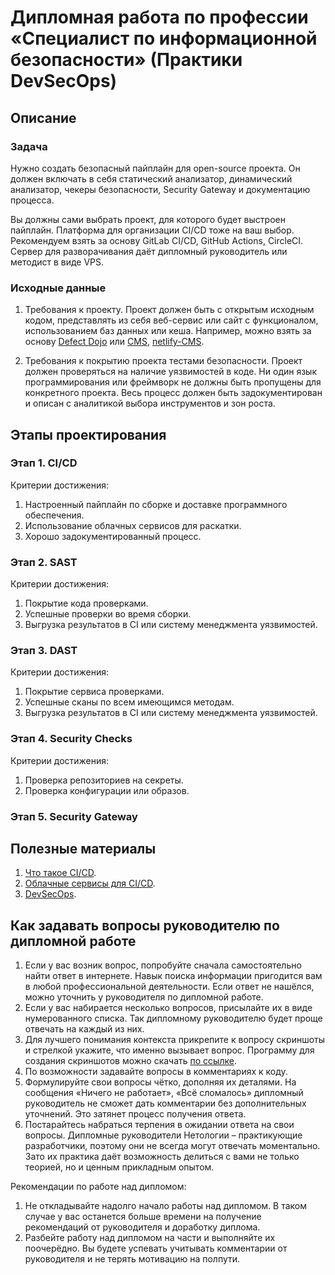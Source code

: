 # Дипломная работа по профессии «Специалист по информационной безопасности» (Практики DevSecOps)

## Описание

### Задача

Нужно создать безопасный пайплайн для open-source проекта. Он должен включать в себя статический анализатор, динамический анализатор, чекеры безопасности, Security Gateway и документацию процесса. 

Вы должны сами выбрать проект, для которого будет выстроен пайплайн. Платформа для организации CI/CD тоже на ваш выбор. Рекомендуем взять за основу GitLab CI/CD, GitHub Actions, CircleCI. Сервер для разворачивания даёт дипломный руководитель или методист в виде VPS.  

### Исходные данные
 
1. Требования к проекту.
Проект должен быть с открытым исходным кодом, представлять из себя веб-сервис или сайт с функционалом, использованием баз данных или кеша.
Например, можно взять за основу [Defect Dojo](https://github.com/DefectDojo/django-DefectDojo) или [CMS](https://github.com/BootstrapCMS/CMS), [netlify-CMS](https://github.com/netlify/netlify-cms).

2. Требования к покрытию проекта тестами безопасности.
Проект должен проверяться на наличие уязвимостей в коде. Ни один язык программирования или фреймворк не должны быть пропущены для конкретного проекта. Весь процесс должен быть задокументирован и описан с аналитикой выбора инструментов и зон роста.

## Этапы проектирования

### Этап 1. CI/CD

Критерии достижения:
1. Настроенный пайплайн по сборке и доставке программного обеспечения.
2. Использование облачных сервисов для раскатки. 
3. Хорошо задокументированный процесс. 

### Этап 2. SAST

Критерии достижения:
1. Покрытие кода проверками.
2. Успешные проверки во время сборки.
3. Выгрузка результатов в CI или систему менеджмента уязвимостей.

### Этап 3. DAST

Критерии достижения:
1. Покрытие сервиса проверками.
2. Успешные сканы по всем имеющимся методам.
3. Выгрузка результатов в CI или систему менеджмента уязвимостей.

### Этап 4. Security Checks

Критерии достижения:
1. Проверка репозиториев на секреты.
2. Проверка конфигурации или образов. 

### Этап 5. Security Gateway

## Полезные материалы
1. [Что такое CI/CD](https://selectel.ru/blog/what-is-ci-cd/).
2. [Облачные сервисы для CI/CD](https://habr.com/ru/company/southbridge/blog/329262/).
3. [DevSecOps](https://www.perforce.com/blog/kw/devsecops-pipeline-overview).

## Как задавать вопросы руководителю по дипломной работе

1. Если у вас возник вопрос, попробуйте сначала самостоятельно найти ответ в интернете. Навык поиска информации пригодится вам в любой профессиональной деятельности. Если ответ не нашёлся, можно уточнить у руководителя по дипломной работе.
2. Если у вас набирается несколько вопросов, присылайте их в виде нумерованного списка. Так дипломному руководителю будет проще отвечать на каждый из них.
3. Для лучшего понимания контекста прикрепите к вопросу скриншоты и стрелкой укажите, что именно вызывает вопрос. Программу для создания скриншотов можно скачать [по ссылке](https://app.prntscr.com/ru/).
4. По возможности задавайте вопросы в комментариях к коду.
5. Формулируйте свои вопросы чётко, дополняя их деталями. На сообщения «Ничего не работает», «Всё сломалось» дипломный руководитель не сможет дать комментарии без дополнительных уточнений. Это затянет процесс получения ответа. 
6. Постарайтесь набраться терпения в ожидании ответа на свои вопросы. Дипломные руководители Нетологии – практикующие разработчики, поэтому они не всегда могут отвечать моментально. Зато их практика даёт возможность делиться с вами не только теорией, но и ценным прикладным опытом.  

Рекомендации по работе над дипломом:

1. Не откладывайте надолго начало работы над дипломом. В таком случае у вас останется больше времени на получение рекомендаций от руководителя и доработку диплома.
2. Разбейте работу над дипломом на части и выполняйте их поочерёдно. Вы будете успевать учитывать комментарии от руководителя и не терять мотивацию на полпути. 
